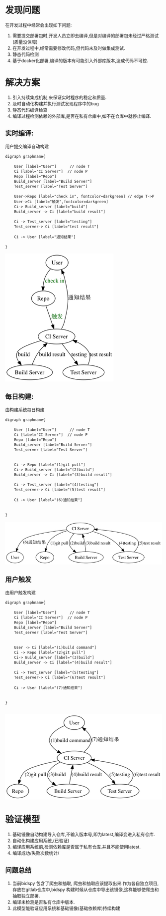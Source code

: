 
# 发现问题
在开发过程中经常会出现如下问题:
1. 需要提交部署包时,开发人员立即去编译,但是对编译的部署包未经过严格测试(质量没保障)
2. 在开发过程中,经常需要修改代码,但代码未及时做集成测试.
3. 静态代码检测
4. 基于docker化部署,编译的版本有可能引入外部库版本,造成代码不可控.

# 解决方案
1. 引入持续集成机制,来保证实时程序的稳定和质量.
2. 及时自动化构建并执行测试发现程序中的bug
3. 静态代码编译检查
4. 编译过程检测依赖的外部库,是否在私有仓库中,如不在仓库中就停止编译.

## 实时编译:
用户提交编译自动构建
~~~
digraph graphname{

    User [label="User"]      // node T
    Ci [label="CI Server"]  // node P
    Repo [label="Repo"]
    Build_server [label="Build Server"]
    Test_server [label="Test Server"]

    User->Repo [label="check in", fontcolor=darkgreen] // edge T->P
    User->Ci [label="触发",fontcolor=darkgreen]
    Ci-> Build_server [label="build"]
    Build_server -> Ci [label="build result"]

    Ci -> Test_server [label="testing"]
    Test_server-> Ci [label="test result"]

    Ci -> User [label="通知结果"]

}

~~~

![](/graphics/realtime.png)





## 每日构建:

由构建系统每日构建
~~~
digraph graphname{

    User [label="User"]      // node T
    Ci [label="CI Server"]  // node P
    Repo [label="Repo"]
    Build_server [label="Build Server"]
    Test_server [label="Test Server"]

    
    Ci -> Repo [label="(1)git pull"]
    Ci-> Build_server [label="(2)build"]
    Build_server -> Ci [label="(3)build result"]

    Ci -> Test_server [label="(4)testing"]
    Test_server-> Ci [label="(5)test result"]

    Ci -> User [label="(6)通知结果"]


}

~~~


![](/graphics/daybuild.png)


## 用户触发
由用户触发构建
~~~
digraph graphname{

    User [label="User"]      // node T
    Ci [label="CI Server"]  // node P
    Repo [label="Repo"]
    Build_server [label="Build Server"]
    Test_server [label="Test Server"]

    
    User -> Ci [label="(1)build command"]
    Ci -> Repo [label="(2)git pull"]
    Ci-> Build_server [label="(3)build"]
    Build_server -> Ci [label="(4)build result"]

    Ci -> Test_server [label="(5)testing"]
    Test_server-> Ci [label="(6)test result"]

    Ci -> User [label="(7)通知结果"]


}


~~~

![](/graphics/userbuild.png)






# 验证模型
1. 基础镜像自动构建导入仓库,不输入版本号,即为latest,编译变进入私有仓库.
2. 自动化构建应用系统,(已验证)
3. 编译应用系统前,检测依赖库是否属于私有仓库.并且不能使用latest.
4. 编译成功/失败次数统计/


## 问题总结
1. 当前bidspy 包含了爬虫和抽取, 爬虫和抽取应该提取出来.作为各自独立项目,存放在gitlab仓库中,bidspy 构建时候从仓库中导出该镜像,这样能够使爬虫和抽取独立部署.
2. 编译未检测是否私有仓库中版本.
3. 此模型能验证应用系统和基础镜像(基础依赖库)持续构建



